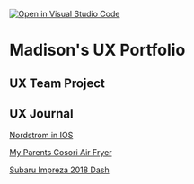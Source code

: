 [![Open in Visual Studio Code](https://classroom.github.com/assets/open-in-vscode-f059dc9a6f8d3a56e377f745f24479a46679e63a5d9fe6f495e02850cd0d8118.svg)](https://classroom.github.com/online_ide?assignment_repo_id=6804889&assignment_repo_type=AssignmentRepo)
# Madison's UX Portfolio


## UX Team Project


## UX Journal

[Nordstrom in IOS](j01/)

[My Parents Cosori Air Fryer](j02/)

[Subaru Impreza 2018 Dash](j03/)
